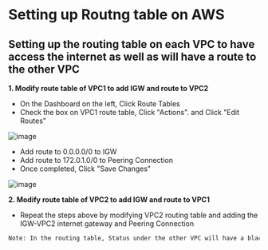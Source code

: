 #  Setting up Routng table on AWS

## Setting up the routing table on each VPC to have access the internet as well as will have a route to the other VPC

**1. Modify route table of VPC1 to add IGW and route to VPC2**

  - On the Dashboard on the left, Click Route Tables
  - Check the box on VPC1 route table, Click "Actions". and Click "Edit Routes"

  ![image](https://github.com/JRTugs/DevOps-CI-CD-on-AWS-EC2-instance/assets/29426766/1e37db55-e075-4570-af00-e743244eeaac)

  - Add route to 0.0.0.0/0 to IGW
  - Add route to 172.0.1.0/0 to Peering Connection
  - Once completed, Click "Save Changes"

  ![image](https://github.com/JRTugs/DevOps-CI-CD-on-AWS-EC2-instance/assets/29426766/96a6de29-a7d4-4241-8120-48897c1605a2)

**2. Modify route table of VPC2 to add IGW and route to VPC1**

  - Repeat the steps above by modifying VPC2 routing table and adding the IGW-VPC2 internet gateway and Peering Connection

```bash
Note: In the routing table, Status under the other VPC will have a black hole status and this is normal if you forgot to accept request on peering connection
```
